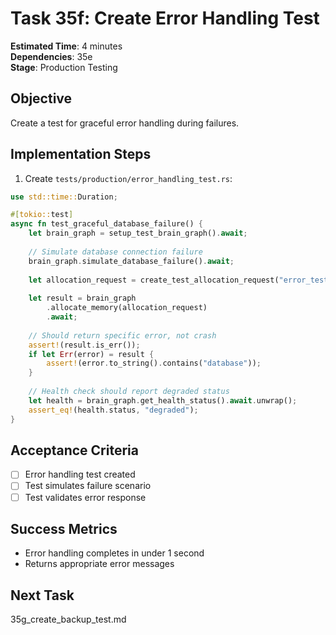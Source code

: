 # Task 35f: Create Error Handling Test

**Estimated Time**: 4 minutes  
**Dependencies**: 35e  
**Stage**: Production Testing  

## Objective
Create a test for graceful error handling during failures.

## Implementation Steps

1. Create `tests/production/error_handling_test.rs`:
```rust
use std::time::Duration;

#[tokio::test]
async fn test_graceful_database_failure() {
    let brain_graph = setup_test_brain_graph().await;
    
    // Simulate database connection failure
    brain_graph.simulate_database_failure().await;
    
    let allocation_request = create_test_allocation_request("error_test_concept");
    
    let result = brain_graph
        .allocate_memory(allocation_request)
        .await;
    
    // Should return specific error, not crash
    assert!(result.is_err());
    if let Err(error) = result {
        assert!(error.to_string().contains("database"));
    }
    
    // Health check should report degraded status
    let health = brain_graph.get_health_status().await.unwrap();
    assert_eq!(health.status, "degraded");
}
```

## Acceptance Criteria
- [ ] Error handling test created
- [ ] Test simulates failure scenario
- [ ] Test validates error response

## Success Metrics
- Error handling completes in under 1 second
- Returns appropriate error messages

## Next Task
35g_create_backup_test.md